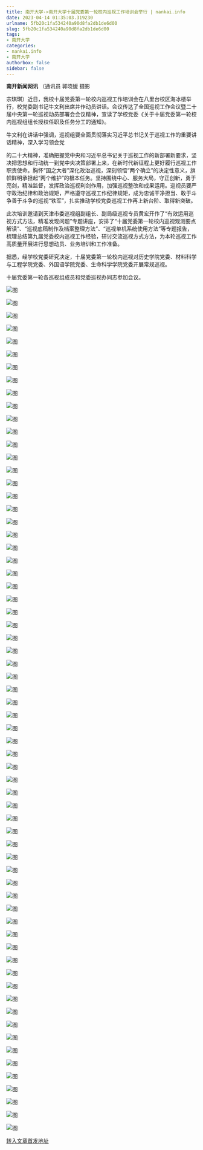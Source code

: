```yaml
---
title: 南开大学->南开大学十届党委第一轮校内巡视工作培训会举行 | nankai.info
date: 2023-04-14 01:35:03.319230
urlname: 5fb20c1fa534240a90d8fa2db1de6d00
slug: 5fb20c1fa534240a90d8fa2db1de6d00
tags: 
- 南开大学
categories:
- nankai.info
- 南开大学
authorbox: false
sidebar: false
---
```

**南开新闻网讯** （通讯员 郭晓媛 摄影

宗琪琪）近日，我校十届党委第一轮校内巡视工作培训会在八里台校区海冰楼举行，校党委副书记牛文利出席并作动员讲话。会议传达了全国巡视工作会议暨二十届中央第一轮巡视动员部署会会议精神，宣读了学校党委《关于十届党委第一轮校内巡视组组长授权任职及任务分工的通知》。

牛文利在讲话中强调，巡视组要全面贯彻落实习近平总书记关于巡视工作的重要讲话精神，深入学习领会党
<!--more-->
的二十大精神，准确把握党中央和习近平总书记关于巡视工作的新部署新要求，坚决把思想和行动统一到党中央决策部署上来，在新时代新征程上更好履行巡视工作职责使命。胸怀“国之大者”深化政治巡视，深刻领悟“两个确立”的决定性意义，旗帜鲜明承担起“两个维护”的根本任务。坚持围绕中心、服务大局，守正创新，勇于亮剑，精准监督，发挥政治巡视利剑作用，加强巡视整改和成果运用。巡视员要严守政治纪律和政治规矩，严格遵守巡视工作纪律规矩，成为忠诚干净担当、敢于斗争善于斗争的巡视“铁军”，扎实推动学校党委巡视工作再上新台阶、取得新突破。

此次培训邀请到天津市委巡视组副组长、副局级巡视专员黄宏开作了“有效运用巡视方式方法，精准发现问题”专题讲座，安排了“十届党委第一轮校内巡视观测要点解读”、“巡视底稿制作及档案整理方法”、“巡视单机系统使用方法”等专题报告，梳理总结第九届党委校内巡视工作经验，研讨交流巡视方式方法，为本轮巡视工作高质量开展进行思想动员、业务培训和工作准备。

据悉，经学校党委研究决定，十届党委第一轮校内巡视对历史学院党委、材料科学与工程学院党委、外国语学院党委、生命科学学院党委开展常规巡视。

十届党委第一轮各巡视组成员和党委巡视办同志参加会议。

![图](http://news.nankai.edu.cn/ywsd/system/2023/04/12/g)

![图](http://news.nankai.edu.cn/ywsd/system/2023/04/12/n)

![图](http://news.nankai.edu.cn/ywsd/system/2023/04/12/p)

![图](http://news.nankai.edu.cn/ywsd/system/2023/04/12/)

![图](http://news.nankai.edu.cn/ywsd/system/2023/04/12/0)

![图](http://news.nankai.edu.cn/ywsd/system/2023/04/12/2)

![图](http://news.nankai.edu.cn/ywsd/system/2023/04/12/a)

![图](http://news.nankai.edu.cn/ywsd/system/2023/04/12/d)

![图](http://news.nankai.edu.cn/ywsd/system/2023/04/12/e)

![图](http://news.nankai.edu.cn/ywsd/system/2023/04/12/f)

![图](http://news.nankai.edu.cn/ywsd/system/2023/04/12/a)

![图](http://news.nankai.edu.cn/ywsd/system/2023/04/12/6)

![图](http://news.nankai.edu.cn/ywsd/system/2023/04/12/_)

![图](http://news.nankai.edu.cn/ywsd/system/2023/04/12/9)

![图](http://news.nankai.edu.cn/ywsd/system/2023/04/12/3)

![图](http://news.nankai.edu.cn/ywsd/system/2023/04/12/2)

![图](http://news.nankai.edu.cn/ywsd/system/2023/04/12/1)

![图](http://news.nankai.edu.cn/ywsd/system/2023/04/12/5)

![图](http://news.nankai.edu.cn/ywsd/system/2023/04/12/0)

![图](http://news.nankai.edu.cn/ywsd/system/2023/04/12/0)

![图](http://news.nankai.edu.cn/ywsd/system/2023/04/12/0)

![图](http://news.nankai.edu.cn/ywsd/system/2023/04/12/3)

![图](http://news.nankai.edu.cn/ywsd/system/2023/04/12/0)

![图](http://news.nankai.edu.cn/ywsd/system/2023/04/12/0)

![图](http://news.nankai.edu.cn/)

![图](http://news.nankai.edu.cn/ywsd/system/2023/04/12/2)

![图](http://news.nankai.edu.cn/ywsd/system/2023/04/12/1)

![图](http://news.nankai.edu.cn/ywsd/system/2023/04/12/5)

![图](http://news.nankai.edu.cn/)

![图](http://news.nankai.edu.cn/ywsd/system/2023/04/12/0)

![图](http://news.nankai.edu.cn/ywsd/system/2023/04/12/0)

![图](http://news.nankai.edu.cn/ywsd/system/2023/04/12/0)

![图](http://news.nankai.edu.cn/)

![图](http://news.nankai.edu.cn/ywsd/system/2023/04/12/3)

![图](http://news.nankai.edu.cn/ywsd/system/2023/04/12/0)

![图](http://news.nankai.edu.cn/ywsd/system/2023/04/12/0)

![图](http://news.nankai.edu.cn/)

![图](http://news.nankai.edu.cn/ywsd/system/2023/04/12/c)

![图](http://news.nankai.edu.cn/ywsd/system/2023/04/12/i)

![图](http://news.nankai.edu.cn/ywsd/system/2023/04/12/p)

![图](http://news.nankai.edu.cn/)

![图](http://news.nankai.edu.cn/ywsd/system/2023/04/12/n)

![图](http://news.nankai.edu.cn/ywsd/system/2023/04/12/c)

![图](http://news.nankai.edu.cn/ywsd/system/2023/04/12/)

![图](http://news.nankai.edu.cn/ywsd/system/2023/04/12/u)

![图](http://news.nankai.edu.cn/ywsd/system/2023/04/12/d)

![图](http://news.nankai.edu.cn/ywsd/system/2023/04/12/e)

![图](http://news.nankai.edu.cn/ywsd/system/2023/04/12/)

![图](http://news.nankai.edu.cn/ywsd/system/2023/04/12/i)

![图](http://news.nankai.edu.cn/ywsd/system/2023/04/12/a)

![图](http://news.nankai.edu.cn/ywsd/system/2023/04/12/k)

![图](http://news.nankai.edu.cn/ywsd/system/2023/04/12/n)

![图](http://news.nankai.edu.cn/ywsd/system/2023/04/12/a)

![图](http://news.nankai.edu.cn/ywsd/system/2023/04/12/n)

![图](http://news.nankai.edu.cn/ywsd/system/2023/04/12/)

![图](http://news.nankai.edu.cn/ywsd/system/2023/04/12/s)

![图](http://news.nankai.edu.cn/ywsd/system/2023/04/12/w)

![图](http://news.nankai.edu.cn/ywsd/system/2023/04/12/e)

![图](http://news.nankai.edu.cn/ywsd/system/2023/04/12/n)

![图](http://news.nankai.edu.cn/)

![图](http://news.nankai.edu.cn/)

![图](http://news.nankai.edu.cn/ywsd/system/2023/04/12/:)

![图](http://news.nankai.edu.cn/ywsd/system/2023/04/12/p)

![图](http://news.nankai.edu.cn/ywsd/system/2023/04/12/t)

![图](http://news.nankai.edu.cn/ywsd/system/2023/04/12/t)

![图](http://news.nankai.edu.cn/ywsd/system/2023/04/12/h)

[转入文章首发地址](http://news.nankai.edu.cn/ywsd/system/2023/04/12/030055398.shtml)